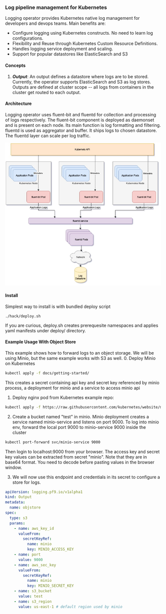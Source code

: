 ### Log pipeline management for Kubernetes ###
Logging operator provides Kubernetes native log management for developers and devops teams. Main benefits are:

* Configure logging using Kubernetes constructs. No need to learn log configurations.
* Flexibility and Reuse through Kubernetes Custom Resource Definitions.
* Handles logging service deployment and scaling.
* Support for popular datastores like ElasticSearch and S3

#### Concepts ####
1. ***Output***: An output defines a datastore where logs are to be stored. Currently, the operator supports ElasticSearch and S3 as log stores.
Outputs are defined at cluster scope -- all logs from containers in the cluster get routed to each output.

#### Architecture ####
Logging operator uses fluent-bit and fluentd for collection and processing of logs respectively. The fluent-bit component is deployed as daemonset and is present on each node. Its main function is log formatting and filtering. fluentd is used as aggregator and buffer. It ships logs to chosen datastore. The fluentd layer can scale per log traffic.

![Architecture](docs/images/fluentd-arch.jpeg)


#### Install ####
Simplest way to install is with bundled deploy script
```
./hack/deploy.sh
```
If you are curious, deploy.sh creates prerequesite namespaces and applies yaml manifests under deploy/ directory.
#### Example Usage With Object Store ####
This example shows how to forward logs to an object storage. We will be using Minio, but the same example works with S3 as well.
0. Deploy Minio on Kubernetes
```bash
kubectl apply -f docs/getting-started/
```
This creates a secret containing api key and secret key referenced by minio process, a deployment for minio and a service to access minio api
1. Deploy nginx pod from Kubernetes example repo:
```bash
kubectl apply -f https://raw.githubusercontent.com/kubernetes/website/master/content/en/examples/application/deployment.yaml
```
2. Create a bucket named "test" in minio. Minio deployment creates a service named minio-service and listens on port 9000. To log into minio env, forward the local port 9000 to minio-service 9000 inside the cluster
```bash
kubectl port-forward svc/minio-service 9000
```
Then login to localhost:9000 from your browser.
The access key and secret key values can be extracted from secret "minio". Note that they are in base64 format. You need to decode before pasting values in the browser window.

3. We will now use this endpoint and credentials in its secret to configure a store for logs.
```yaml
apiVersion: logging.pf9.io/v1alpha1
kind: Output
metadata:
  name: objstore
spec:
  type: s3
  params:
    - name: aws_key_id
      valueFrom:
        secretKeyRef:
          name: minio
          key: MINIO_ACCESS_KEY
    - name: port
      value: 9000
    - name: aws_sec_key
      valueFrom:
        secretKeyRef:
          name: minio
          key: MINIO_SECRET_KEY
    - name: s3_bucket
      value: test
    - name: s3_region
      value: us-east-1 # default region used by minio
```

